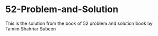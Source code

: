 # 52-Problem-and-Solution
This is the solution from the book of 52 problem and solution book by Tamim Shahriar Subeen
